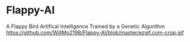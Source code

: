 # Flappy-AI
A Flappy Bird Artifical Intelligence Trained by a Genetic Algorithm
https://github.com/WillMo2198/Flappy-AI/blob/master/ezgif.com-crop.gif
